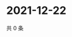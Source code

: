 # 2021-12-22

共 0 条

<!-- BEGIN WEIBO -->
<!-- 最后更新时间 Wed Dec 22 2021 18:00:54 GMT+0800 (China Standard Time) -->

<!-- END WEIBO -->
